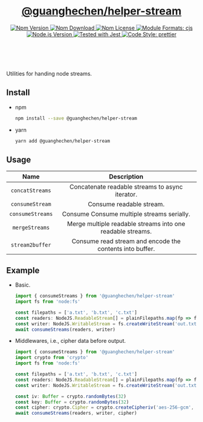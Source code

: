 <header>
  <h1 align="center">
    <a href="https://github.com/guanghechen/node-scaffolds/tree/@guanghechen/helper-stream@5.0.5/packages/helper-stream#readme">@guanghechen/helper-stream</a>
  </h1>
  <div align="center">
    <a href="https://www.npmjs.com/package/@guanghechen/helper-stream">
      <img
        alt="Npm Version"
        src="https://img.shields.io/npm/v/@guanghechen/helper-stream.svg"
      />
    </a>
    <a href="https://www.npmjs.com/package/@guanghechen/helper-stream">
      <img
        alt="Npm Download"
        src="https://img.shields.io/npm/dm/@guanghechen/helper-stream.svg"
      />
    </a>
    <a href="https://www.npmjs.com/package/@guanghechen/helper-stream">
      <img
        alt="Npm License"
        src="https://img.shields.io/npm/l/@guanghechen/helper-stream.svg"
      />
    </a>
    <a href="#install">
      <img
        alt="Module Formats: cjs"
        src="https://img.shields.io/badge/module_formats-cjs-green.svg"
      />
    </a>
    <a href="https://github.com/nodejs/node">
      <img
        alt="Node.js Version"
        src="https://img.shields.io/node/v/@guanghechen/helper-stream"
      />
    </a>
    <a href="https://github.com/facebook/jest">
      <img
        alt="Tested with Jest"
        src="https://img.shields.io/badge/tested_with-jest-9c465e.svg"
      />
    </a>
    <a href="https://github.com/prettier/prettier">
      <img
        alt="Code Style: prettier"
        src="https://img.shields.io/badge/code_style-prettier-ff69b4.svg?style=flat-square"
      />
    </a>
  </div>
</header>
<br/>

Utilities for handing node streams.


## Install

* npm

  ```bash
  npm install --save @guanghechen/helper-stream
  ```

* yarn

  ```bash
  yarn add @guanghechen/helper-stream
  ```

## Usage

Name              | Description
:----------------:|:----------------------------------------------------------:
`concatStreams`   | Concatenate readable streams to async iterator.
`consumeStream`   | Consume readable stream. 
`consumeStreams`  | Consume Consume multiple streams serially.
`mergeStreams`    | Merge multiple readable streams into one readable streams.
`stream2buffer`   | Consume read stream and encode the contents into buffer.


## Example

* Basic.

  ```typescript
  import { consumeStreams } from '@guanghechen/helper-stream'
  import fs from 'node:fs'

  const filepaths = ['a.txt', 'b.txt', 'c.txt']
  const readers: NodeJS.ReadableStream[] = plainFilepaths.map(fp => fs.createReadStream(fp))
  const writer: NodeJS.WritableStream = fs.createWriteStream('out.txt')
  await consumeStreams(readers, writer)
  ```


* Middlewares, i.e., cipher data before output.

  ```typescript
  import { consumeStreams } from '@guanghechen/helper-stream'
  import crypto from 'crypto'
  import fs from 'node:fs'

  const filepaths = ['a.txt', 'b.txt', 'c.txt']
  const readers: NodeJS.ReadableStream[] = plainFilepaths.map(fp => fs.createReadStream(fp))
  const writer: NodeJS.WritableStream = fs.createWriteStream('out.txt')

  const iv: Buffer = crypto.randomBytes(32)
  const key: Buffer = crypto.randomBytes(32)
  const cipher: crypto.Cipher = crypto.createCipheriv('aes-256-gcm', key, iv)
  await consumeStreams(readers, writer, cipher)
  ```


[homepage]: https://github.com/guanghechen/node-scaffolds/tree/@guanghechen/helper-stream@5.0.5/packages/helper-stream#readme
